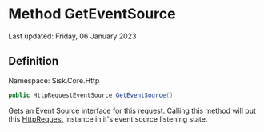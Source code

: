 # Method GetEventSource
Last updated: Friday, 06 January 2023

## Definition
Namespace: Sisk.Core.Http

```csharp
public HttpRequestEventSource GetEventSource()
```

Gets an Event Source interface for this request. Calling this method will put this [HttpRequest](/spec/Sisk/Core/Http/HttpRequest) instance in it's event source listening state.

